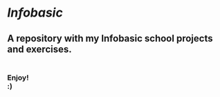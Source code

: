 # ***Infobasic***
## A repository with my Infobasic school projects and exercises.

### **<br>Enjoy!<br>:)**